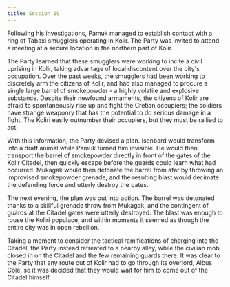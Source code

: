 ```yaml
---
title: Session 09
---
```

Following his investigations, Pamuk managed to establish contact with a ring of Tabaxi smugglers operating in Kolir. The Party was invited to attend a meeting at a secure location in the northern part of Kolir. 

The Party learned that these smugglers were working to incite a civil uprising in Kolir, taking advantage of local discontent over the city's occupation. Over the past weeks, the smugglers had been working to discretely arm the citizens of Kolir, and had also managed to procure a single large barrel of smokepowder - a highly volatile and explosive substance. Despite their newfound armaments, the citizens of Kolir are afraid to spontaneously rise up and fight the Cretian occupiers; the soldiers have strange weaponry that has the potential to do serious damage in a fight. The Koliri easily outnumber their occupiers, but they must be rallied to act. 

With this information, the Party devised a plan. Isenbard would transform into a draft animal while Pamuk turned him invisible. He would then transport the barrel of smokepowder directly in front of the gates of the Kolir Citadel, then quickly escape before the guards could learn what had occurred. Mukagak would then detonate the barrel from afar by throwing an improvised smokepowder grenade, and the resulting blast would decimate the defending force and utterly destroy the gates.

The next evening, the plan was put into action. The barrel was detonated thanks to a skillful grenade throw from Mukagak, and the contingent of guards at the Citadel gates were utterly destroyed. The blast was enough to rouse the Koliri populace, and within moments it seemed as though the entire city was in open rebellion.

Taking a moment to consider the tactical ramifications of charging into the Citadel, the Party instead retreated to a nearby alley, while the civilian mob closed in on the Citadel and the few remaining guards there. It was clear to the Party that any route out of Kolir had to go through its overlord, Albus Cole, so it was decided that they would wait for him to come out of the Citadel himself.
